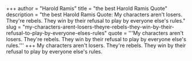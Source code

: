 +++
author = "Harold Ramis"
title = "the best Harold Ramis Quote"
description = "the best Harold Ramis Quote: My characters aren't losers. They're rebels. They win by their refusal to play by everyone else's rules."
slug = "my-characters-arent-losers-theyre-rebels-they-win-by-their-refusal-to-play-by-everyone-elses-rules"
quote = '''My characters aren't losers. They're rebels. They win by their refusal to play by everyone else's rules.'''
+++
My characters aren't losers. They're rebels. They win by their refusal to play by everyone else's rules.
